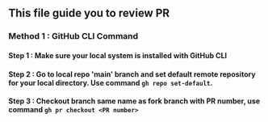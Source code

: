 ## This file guide you to review PR

### Method 1 : GitHub CLI Command

#### Step 1 : Make sure your local system is installed with GitHub CLI

#### Step 2 : Go to local repo 'main' branch and set default remote repository for your local directory. Use command `gh repo set-default`.

#### Step 3 : Checkout branch same name as fork branch with PR number, use command `gh pr checkout <PR number>`
